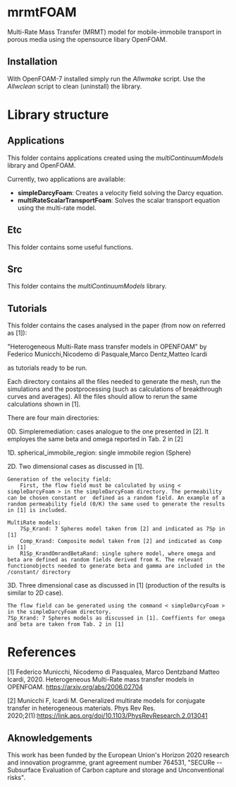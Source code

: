 # mrmtFOAM
Multi-Rate Mass Transfer (MRMT) model for mobile-immobile transport in porous media using the opensource libary OpenFOAM.

Installation
------------

With OpenFOAM-7 installed simply run the _Allwmake_ script. Use the _Allwclean_ script to clean (uninstall) the library.

# Library structure

Applications
------------

This folder contains applications created using the _multiContinuumModels_ library and OpenFOAM.

Currently, two applications are available:

* __simpleDarcyFoam__: Creates a velocity field solving the Darcy equation.
* __multiRateScalarTransportFoam__: Solves the scalar transport equation using the multi-rate model.

Etc
------------

This folder contains some useful functions.


Src
------------

This folder contains the _multiContinuumModels_ library.




Tutorials
--------

This folder contains the cases analysed in the paper (from now on referred as [1]):

"Heterogeneous Multi-Rate mass transfer models in OPENFOAM"
by Federico Municchi,Nicodemo di Pasquale,Marco Dentz,Matteo Icardi


as tutorials ready to be run.

Each directory contains all the files needed to generate the mesh, run the simulations and the postprocessing (such as calculations of breakthrough curves and averages). All the files should allow to rerun the same calculations shown in [1].

There are four main directories:

0D. Simpleremediation: cases analogue to the one presented in [2]. It employes the same beta and omega reported in Tab. 2 in [2] 

1D. spherical_immobile_region: single immobile region (Sphere)

2D. Two dimensional cases as discussed in [1]. 

    Generation of the velocity field:
        First, the flow field must be calculated by using < simpleDarcyFoam > in the simpleDarcyFoam directory. The permeability can be chosen constant or  defined as a random field. An example of a random permeability field (0/K) the same used to generate the results in [1] is included.
 
    MultiRate models:
        7Sp_Krand: 7 Spheres model taken from [2] and indicated as 7Sp in [1]
        Comp_Krand: Composite model taken from [2] and indicated as Comp in [1]
        R1Sp_KrandOmrandBetaRand: single sphere model, where omega and beta are defined as random fields derived from K. The relevant functionobjects needed to generate beta and gamma are included in the /constant/ directory

3D. Three dimensional case as discussed in [1] (production of the results is similar to 2D case).

    The flow field can be generated using the command < simpleDarcyFoam > in the simpleDarcyFoam directory. 
    7Sp_Krand: 7 Spheres models as discussed in [1]. Coeffients for omega and beta are taken from Tab. 2 in [1]






# References

[1] Federico Municchi, Nicodemo di Pasqualea, Marco Dentzband Matteo Icardi, 2020. Heterogeneous Multi-Rate mass transfer models in OPENFOAM. https://arxiv.org/abs/2006.02704

[2] Municchi F, Icardi M. Generalized multirate models for conjugate transfer in heterogeneous materials. Phys Rev Res. 2020;2(1):https://link.aps.org/doi/10.1103/PhysRevResearch.2.013041

Aknowledgements
---------------

This work has been funded by the European Union's Horizon 2020
research and innovation programme, grant agreement number 764531, "SECURe -- Subsurface Evaluation of Carbon capture and storage and Unconventional risks".

